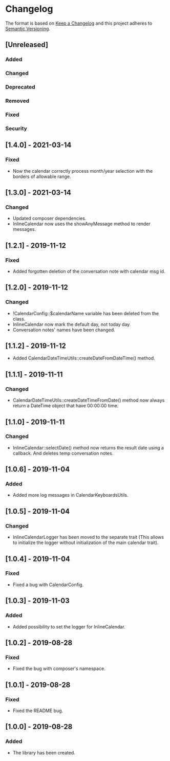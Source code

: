 # Changelog
The format is based on [Keep a Changelog](http://keepachangelog.com/en/1.0.0/)
and this project adheres to [Semantic Versioning](http://semver.org/spec/v2.0.0.html).

## [Unreleased]
### Added
### Changed
### Deprecated
### Removed
### Fixed
### Security


## [1.4.0] - 2021-03-14
### Fixed
- Now the calendar correctly process month/year selection with the borders of allowable range.

## [1.3.0] - 2021-03-14
### Changed
- Updated composer dependencies.
- InlineCalendar now uses the showAnyMessage method to render messages.

## [1.2.1] - 2019-11-12
### Fixed
- Added forgotten deletion of the conversation note with calendar msg id.

## [1.2.0] - 2019-11-12
### Changed
- !CalendarConfig::$calendarName variable has been deleted from the class.
- InlineCalendar now mark the default day, not today day.
- Conversation notes' names have been changed.

## [1.1.2] - 2019-11-12
- Added CalendarDateTimeUtils::createDateFromDateTime() method.

## [1.1.1] - 2019-11-11
### Changed
- CalendarDateTimeUtils::createDateTimeFromDate() method now always return a DateTime object that have 00:00:00 time.

## [1.1.0] - 2019-11-11
### Changed
- InlineCalendar::selectDate() method now returns the result date using a callback. And deletes temp conversation notes.

## [1.0.6] - 2019-11-04
### Added
- Added more log messages in CalendarKeyboardsUtils.

## [1.0.5] - 2019-11-04
### Changed
- InlineCalendarLogger has been moved to the separate trait (This allows to initialize the logger without initialization of the main calendar trait).

## [1.0.4] - 2019-11-04
### Fixed
- Fixed a bug with CalendarConfig.

## [1.0.3] - 2019-11-03
### Added
- Added possibility to set the logger for InlineCalendar.

## [1.0.2] - 2019-08-28
### Fixed
- Fixed the bug with composer's namespace.

## [1.0.1] - 2019-08-28
### Fixed
- Fixed the README bug.

## [1.0.0] - 2019-08-28
### Added
- The library has been created.
